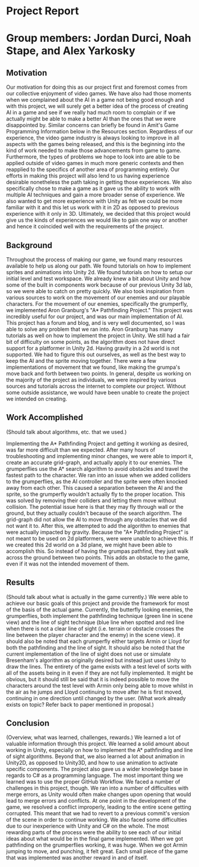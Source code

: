 # Project Report
# Group members: Jordan Durci, Noah Stape, and Alex Yarkosky

## Motivation

Our motivation for doing this as our project first and foremost comes from our collective enjoyment of video games. We have also had those moments when we complained about the AI in a game not being good enough and with this project, we will surely get a better idea of the process of creating AI in a game and see if we really had much room to complain or if we actually might be able to make a better AI than the ones that we were disappointed by. Similar concerns can briefly be found in Amit's Game Programming Information below in the Resources section. Regardless of our experience, the video game industry is always looking to improve in all aspects with the games being released, and this is the beginning into the kind of work needed to make those advancements from game to game. Furthermore, the types of problems we hope to look into are able to be applied outside of video games in much more generic contexts and then reapplied to the specifics of another area of programming entirely. Our efforts in making this project will also lend to us having experience desirable nonetheless the path taking in getting those experiences.
We also specifically chose to make a game as it gave us the ability to work with multiple AI techniques and gain a more broader sense of experience. We also wanted to get more experience with Unity as felt we could be more familiar with it and this let us work with it in 2D as opposed to previous experience with it only in 3D. Ultimately, we decided that this project would give us the kinds of experiences we would like to gain one way or another and hence it coincided well with the requirements of the project.

## Background

Throughout the process of making our game, we found many resources available to help us along our path. We found tutorials on how to implement sprites and animations into Unity 2d. We found tutorials on how to setup our initial level and test workspace. We already knew a bit about Unity and how some of the built in components work because of our previous Unity 3d lab, so we were able to catch on pretty quickly. We also took inspiration from various sources to work on the movement of our enemies and our playable characters.
For the movement of our enemies, specifically the grumperfly, we implemented Aron Granburg's "A* Pathfinding Project." This project was incredibly useful for our project, and was our main implementation of AI. This project has a forum and blog, and is very well documented, so I was able to solve any problem that we ran into. Aron Granburg has many tutorials as well on how to implement the project in Unity. We still had a fair bit of difficulty on some points, as the algorithm does not have direct support for a platformer in Unity 2d. Having gravity in a 2d world is not supported. We had to figure this out ourselves, as well as the best way to keep the AI and the sprite moving together.
There were a few implementations of movement that we found, like making the grumpa's move back and forth between two points.
In general, despite us working on the majority of the project as individuals, we were inspired by various sources and tutorials across the internet to complete our project. Without some outside assistance, we would have been unable to create the project we intended on creating.
## Work Accomplished

(Should talk about algorithms, etc. that we used.)

Implementing the A* Pathfinding Project and getting it working as desired, was far more difficult than we expected. After many hours of troubleshooting and implementing minor changes, we were able to import it, create an accurate grid-graph, and actually apply it to our enemies. The grumperflies use the A* search algorithm to avoid obstacles and travel the fastest path to the character. We ran into an issue when we added colliders to the grumperflies, as the AI controller and the sprite were often knocked away from each other. This caused a separation between the AI and the sprite, so the grumperfly wouldn't actually fly to the proper location. This was solved by removing their colliders and letting them move without collision. The potential issue here is that they may fly through wall or the ground, but they actually couldn't because of the search algorithm. The grid-graph did not allow the AI to move through any obstacles that we did not want it to.
After this, we attempted to add the algorithm to enemies that were actually impacted by gravity. Because the "A* Pathfinding Project" is not meant to be used on 2d platformers, were were unable to achieve this. If we created this 2d world on a 3d plane, we might have been able to accomplish this. So instead of having the grumpas pathfind, they just walk across the ground between two points. This adds an obstacle to the game, even if it was not the intended movement of them.


## Results

(Should talk about what is actually in the game currently.)
We were able to achieve our basic goals of this project and provide the framework for most of the basis of the actual game.
Currently, the butterfly looking enemies, the grumperflies, both implement the pathfinding technique (green line in scene view) and the line of sight technique (blue line when spotted and red line when there is not a clear line of sight (i.e. terrain or obstacle crosses the line between the player character and the enemy) in the scene view). it should also be noted that each grumperfly either targets Armin or Lloyd for both the pathfinding and the line of sight. It should also be noted that the current implementation of the line of sight does not use or simulate Bresenham's algorithm as originally desired but instead just uses Unity to draw the lines. The entirety of the game exists with a test level of sorts with all of the assets being in it even if they are not fully implemented. It might be obvious, but it should still be said that it is indeed possible to move the characters around the test level with Armin only being able to move whilst in the air as he jumps and Lloyd continuing to move after he is first moved, continuing in one direction until changed by the user.
(What work already exists on topic? Refer back to paper mentioned in proposal.)
## Conclusion

(Overview, what was learned, challenges, rewards.)
We learned a lot of valuable information through this project.  We learned a solid amount about working in Unity, especially on how to implement the A* pathfinding and line of sight algorithms.  Beyond that, we also learned a lot about animation in Unity2D, as opposed to Unity3D, and how  to use animation to activate specific components.  The project also gave us a wider knowledge base in regards to C# as a programming language.  The most important thing we learned was to use the proper GitHub Workflow.  We faced a number of challenges in this project, though.  We ran into a number of difficulties with merge errors, as Unity would often make changes upon opening that would lead to merge errors and conflicts.  At one point in the development of the game, we resolved a conflict improperly, leading to the entire scene getting corrupted.  This meant that we had to revert to a previous commit's version of the scene in order to continue working.  We also faced some difficulties due to our inexperience with Unity and C# on the whole.  The most rewarding parts of the process were the ability to see each of our initial ideas about what would be in the final game implemented.  When we got pathfinding on the grumperflies working, it was huge.  When we got Armin jumping to move, and punching, it felt great.  Each small piece of the game that was implemented was another reward in and of itself.
